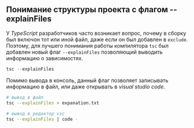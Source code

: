 ## Понимание структуры проекта с флагом --explainFiles

У _TypeScript_ разработчиков часто возникает вопрос, почему в сборку был включон тот или иной файл, даже если он был добавлен в `exclude`. Поэтому, для лучшего понимания работы компилятора `tsc` был добавлен новый флаг `--explainFiles` позволяющий выводить информацию о зависимостях.



`````ts
tsc --explainFiles
`````

Помимо вывода в консоль, данный флаг позволяет записывать информацию в файл, или даже открывать в _visual studio code_.

`````bash
# вывод в файл
tsc --explainFiles > expanation.txt
    
# вывод в редактор vsc
tsc --explainFiles | code -
`````
